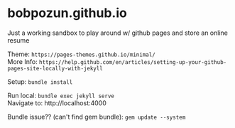 # bobpozun.github.io

Just a working sandbox to play around w/ github pages and store an online resume

Theme: `https://pages-themes.github.io/minimal/`  
More Info: `https://help.github.com/en/articles/setting-up-your-github-pages-site-locally-with-jekyll`  

Setup: `bundle install`

Run local: `bundle exec jekyll serve`  
Navigate to: http://localhost:4000  

Bundle issue?? (can't find gem bundle): `gem update --system`
